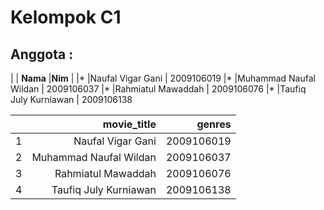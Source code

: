 # Kelompok C1
## Anggota :

|  |  **Nama** |**Nim** |
|* |Naufal Vigar Gani      |  2009106019
|* |Muhammad Naufal Wildan |  2009106037
|* |Rahmiatul Mawaddah     |  2009106076
|* |Taufiq July Kurniawan  |  2009106138

|  |  **movie_title** |**genres** |
| ----------: | ----------: | ----------: | 
|1	|Naufal Vigar Gani |2009106019
|2	|Muhammad Naufal Wildan	|2009106037
|3	|Rahmiatul Mawaddah	|2009106076
|4	|Taufiq July Kurniawan	|2009106138

